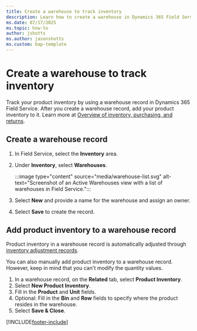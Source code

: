 ```yaml
---
title: Create a warehouse to track inventory
description: Learn how to create a warehouse in Dynamics 365 Field Service to track product inventory.
ms.date: 07/17/2025
ms.topic: how-to
author: jshotts
ms.author: jasonshotts
ms.custom: bap-template
---
```


# Create a warehouse to track inventory

Track your product inventory by using a warehouse record in Dynamics 365 Field Service. After you create a warehouse record, add your product inventory to it. Learn more at [Overview of inventory, purchasing, and returns](inventory-purchasing-returns-overview.md).

## Create a warehouse record

1. In Field Service, select the **Inventory** area.

1. Under **Inventory**, select **Warehouses**.

    :::image type="content" source="media/warehouse-list.svg" alt-text="Screenshot of an Active Warehouses view with a list of warehouses in Field Service.":::

1. Select **New** and provide a name for the warehouse and assign an owner.

1. Select **Save** to create the record.

## Add product inventory to a warehouse record

Product inventory in a warehouse record is automatically adjusted through [inventory adjustment records](inventory-purchasing-returns-overview.md).

You can also manually add product inventory to a warehouse record. However, keep in mind that you can't modify the quantity values.

1. In a warehouse record, on the **Related** tab, select **Product Inventory**.
1. Select **New Product Inventory**.
1. Fill in the **Product** and **Unit** fields.
1. Optional: Fill in the **Bin** and **Row** fields to specify where the product resides in the warehouse.
1. Select **Save & Close**.

[!INCLUDE[footer-include](../includes/footer-banner.md)]
